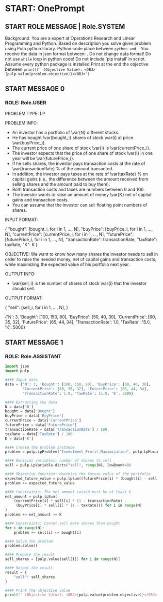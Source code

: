# START: OnePrompt 
## START ROLE MESSAGE | Role.SYSTEM 
Background: You are a expert at Operations Research and Linear Programming and Python. Based on description you solve given problem using Pulp python library. Python code place between ```python and ```. You receive the data in json format between: <DATA></DATA>. Do not change data format! Do not use `while` loop in python code! Do not include 'pip install' in script. Assume every python package is installed Print at the end the objective between <OBJ></OBJ> `print(f' (Objective Value): <OBJ>{pulp.value(problem.objective)}</OBJ>')`  
## START MESSAGE 0 
### ROLE: Role.USER
<DESCRIPTION>
PROBLEM TYPE: LP

PROBLEM INFO: 

- An investor has a portfolio of \var{N} different stocks.
- He has bought \var{bought_i} shares of stock \var{i} at price \var{buyPrice_i}. 
- The current price of one share of stock \var{i} is \var{currentPrice_i}.
- The investor expects that the price of one share of stock \var{i} in one year will be \var{futurePrice_i}.
- If he sells shares, the investor pays transaction costs at the rate of \var{transactionRate} % of the amount transacted.
- In addition, the investor pays taxes at the rate of \var{taxRate} % on capital gains (i.e., the difference between the amount received from selling shares and the amount paid to buy them).
- Both transaction costs and taxes are numbers between 0 and 100.
- The investor wants to raise an amount of money \var{K} net of capital gains and transaction costs.
- You can assume that the investor can sell floating point numbers of shares.

INPUT FORMAT: 

{
    "bought": [bought_i, for i in 1, ..., N],
    "buyPrice": [buyPrice_i, for i in 1, ..., N],
    "currentPrice": [currentPrice_i, for i in 1, ..., N],
    "futurePrice": [futurePrice_i, for i in 1, ..., N],
    "transactionRate": transactionRate,
    "taxRate": taxRate,
    "K": K
}

OBJECTIVE: We want to know how many shares the investor needs to sell in order to raise the needed money, net of capital gains and transaction costs, while maximizing the expected value of his portfolio next year.

OUTPUT INFO:

- \var{sell_i} is the number of shares of stock \var{i} that the investor should sell.

OUTPUT FORMAT:

{
    "sell": [sell_i, for i in 1, ..., N],
}

</DESCRIPTION>
<DATA>
{'N': 3, 'Bought': [100, 150, 80], 'BuyPrice': [50, 40, 30], 'CurrentPrice': [60, 35, 32], 'FuturePrice': [65, 44, 34], 'TransactionRate': 1.0, 'TaxRate': 15.0, 'K': 5000}</DATA>


## START MESSAGE 1 
### ROLE: Role.ASSISTANT
```python
import json
import pulp

#### Input data
data = {'N': 3, 'Bought': [100, 150, 80], 'BuyPrice': [50, 40, 30], 
        'CurrentPrice': [60, 35, 32], 'FuturePrice': [65, 44, 34], 
        'TransactionRate': 1.0, 'TaxRate': 15.0, 'K': 5000}

#### Extracting the data
N = data['N']
bought = data['Bought']
buyPrice = data['BuyPrice']
currentPrice = data['CurrentPrice']
futurePrice = data['FuturePrice']
transactionRate = data['TransactionRate'] / 100
taxRate = data['TaxRate'] / 100
K = data['K']

#### Create the problem instance
problem = pulp.LpProblem("Investment_Profit_Maximization", pulp.LpMaximize)

#### Decision variables: number of shares to sell
sell = pulp.LpVariable.dicts("sell", range(N), lowBound=0)

#### Objective function: Maximize the future value of the portfolio
expected_future_value = pulp.lpSum((futurePrice[i] * (bought[i] - sell[i])) for i in range(N))
problem += expected_future_value

#### Constraints: The net amount raised must be at least K
net_amount = pulp.lpSum(
    (currentPrice[i] * sell[i] * (1 - transactionRate) - 
     (buyPrice[i] * sell[i] * (1 - taxRate))) for i in range(N)
)
problem += net_amount >= K

#### Constraints: Cannot sell more shares than bought
for i in range(N):
    problem += sell[i] <= bought[i]

#### Solve the problem
problem.solve()

#### Prepare the result
sell_shares = [pulp.value(sell[i]) for i in range(N)]

#### Output the result
result = {
    "sell": sell_shares
}

#### Print the objective value
print(f' (Objective Value): <OBJ>{pulp.value(problem.objective)}</OBJ>')
```

